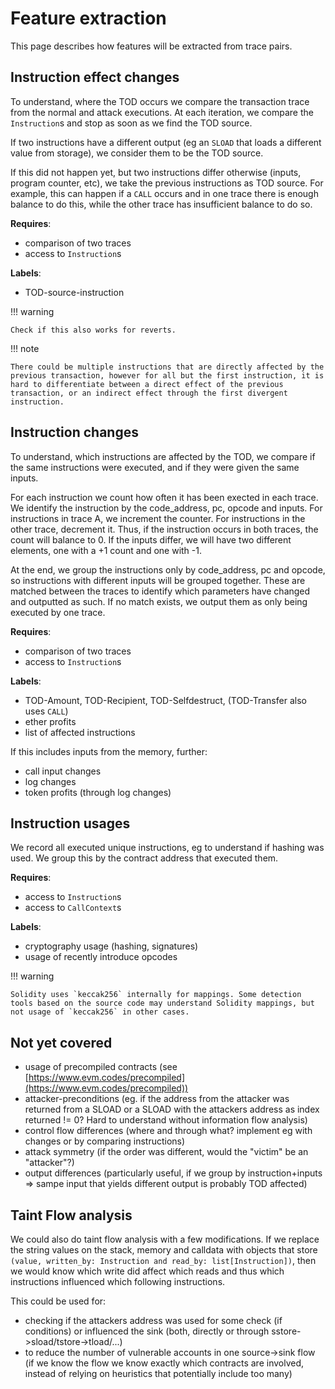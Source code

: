 # Feature extraction

This page describes how features will be extracted from trace pairs.

## Instruction effect changes

To understand, where the TOD occurs we compare the transaction trace from the normal and attack executions. At each iteration, we compare the `Instruction`s and stop as soon as we find the TOD source.

If two instructions have a different output (eg an `SLOAD` that loads a different value from storage), we consider them to be the TOD source.

If this did not happen yet, but two instructions differ otherwise (inputs, program counter, etc), we take the previous instructions as TOD source. For example, this can happen if a `CALL` occurs and in one trace there is enough balance to do this, while the other trace has insufficient balance to do so.

**Requires**:

- comparison of two traces
- access to `Instruction`s

**Labels**:

- TOD-source-instruction

!!! warning

    Check if this also works for reverts.

!!! note

    There could be multiple instructions that are directly affected by the previous transaction, however for all but the first instruction, it is hard to differentiate between a direct effect of the previous transaction, or an indirect effect through the first divergent instruction.

## Instruction changes

To understand, which instructions are affected by the TOD, we compare if the same instructions were executed, and if they were given the same inputs.

For each instruction we count how often it has been exected in each trace. We identify the instruction by the code_address, pc, opcode and inputs. For instructions in trace A, we increment the counter. For instructions in the other trace, decrement it. Thus, if the instruction occurs in both traces, the count will balance to 0. If the inputs differ, we will have two different elements, one with a +1 count and one with -1.

At the end, we group the instructions only by code_address, pc and opcode, so instructions with different inputs will be grouped together. These are matched between the traces to identify which parameters have changed and outputted as such. If no match exists, we output them as only being executed by one trace.

**Requires**:

- comparison of two traces
- access to `Instruction`s

**Labels**:

- TOD-Amount, TOD-Recipient, TOD-Selfdestruct, (TOD-Transfer also uses `CALL`)
- ether profits
- list of affected instructions

If this includes inputs from the memory, further:

- call input changes
- log changes
- token profits (through log changes)

## Instruction usages

We record all executed unique instructions, eg to understand if hashing was used. We group this by the contract address that executed them.

**Requires**:

- access to `Instruction`s
- access to `CallContext`s

**Labels**:

- cryptography usage (hashing, signatures)
- usage of recently introduce opcodes

!!! warning

    Solidity uses `keccak256` internally for mappings. Some detection tools based on the source code may understand Solidity mappings, but not usage of `keccak256` in other cases.

## Not yet covered

- usage of precompiled contracts (see [https://www.evm.codes/precompiled](https://www.evm.codes/precompiled))
- attacker-preconditions (eg. if the address from the attacker was returned from a SLOAD or a SLOAD with the attackers address as index returned != 0? Hard to understand without information flow analysis)
- control flow differences (where and through what? implement eg with changes or by comparing instructions)
- attack symmetry (if the order was different, would the "victim" be an "attacker"?)
- output differences (particularly useful, if we group by instruction+inputs => sampe input that yields different output is probably TOD affected)

## Taint Flow analysis

We could also do taint flow analysis with a few modifications. If we replace the string values on the stack, memory and calldata with objects that store `(value, written_by: Instruction and read_by: list[Instruction])`, then we would know which write did affect which reads and thus which instructions influenced which following instructions.

This could be used for:
- checking if the attackers address was used for some check (if conditions) or influenced the sink (both, directly or through sstore->sload/tstore->tload/...)
- to reduce the number of vulnerable accounts in one source->sink flow (if we know the flow we know exactly which contracts are involved, instead of relying on heuristics that potentially include too many)